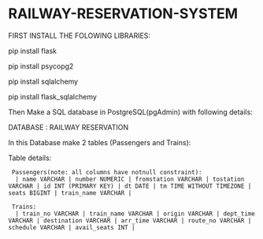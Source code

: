 # RAILWAY-RESERVATION-SYSTEM

FIRST INSTALL THE FOLOWING LIBRARIES:

pip install flask

pip install psycopg2

pip install sqlalchemy

pip install flask_sqlalchemy


Then Make a SQL database in PostgreSQL(pgAdmin) with following details:
  
  DATABASE : RAILWAY RESERVATION

  In this Database make 2 tables (Passengers and Trains):
  
  Table details:
     
     Passengers(note: all columns have notnull constraint):
      | name VARCHAR | number NUMERIC | fromstation VARCHAR | tostation VARCHAR | id INT (PRIMARY KEY) | dt DATE | tm TIME WITHOUT TIMEZONE | seats BIGINT | train_name VARCHAR |

     Trains:
      | train_no VARCHAR | train_name VARCHAR | origin VARCHAR | dept_time VARCHAR | destination VARCHAR | arr_time VARCHAR | route_no VARCHAR | schedule VARCHAR | avail_seats INT |  


